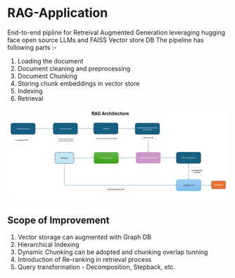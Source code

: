 # RAG-Application
End-to-end pipline for Retreival Augmented Generation leveraging hugging face open source LLMs and FAISS Vector store DB
The pipeline has following parts :- 
1. Loading the document
2. Document cleaning and preprocessing
3. Document Chunking
4. Storing chunk embeddings in vector store
5. Indexing
6. Retrieval


![RAG Pipeline Diagram](https://github.com/kgourav148/RAG-Application/blob/main/RAG%20Architecture.png)


## Scope of Improvement
1. Vector storage can augmented with Graph DB
2. Hierarchical Indexing
3. Dynamic Chunking can be adopted and chunking overlap tunning
4. Introduction of Re-ranking in retrieval process
5. Query transformation - Decomposition, Stepback, etc. 
